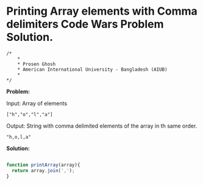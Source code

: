 # Printing Array elements with Comma delimiters Code Wars Problem Solution.

```
/*
    *
    * Prosen Ghosh
    * American International University - Bangladesh (AIUB)
    *
*/
```

**Problem:**

Input: Array of elements

`["h","o","l","a"]`

Output: String with comma delimited elements of the array in th same order.

`"h,o,l,a"`

**Solution:**

```javascript

function printArray(array){
  return array.join(',');
}

```

